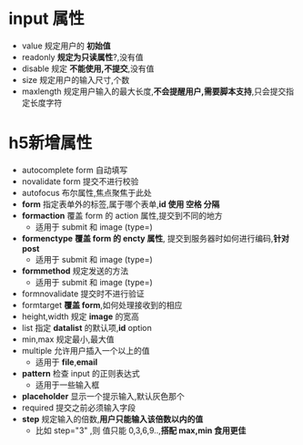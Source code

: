 # input 属性

*   value  规定用户的 **初始值**
*   readonly **规定为只读属性**?,没有值
*    disable  规定 **不能使用,不提交**,没有值
*   size  规定用户的输入尺寸,个数
*   maxlength  规定用户输入的最大长度,**不会提醒用户,需要脚本支持**,只会提交指定长度字符

# h5新增属性

*   autocomplete  form 自动填写
*   novalidate  form 提交不进行校验
*   autofocus  布尔属性,焦点聚焦于此处
*   **form**  指定表单外的标签,属于哪个表单,**id 使用 空格 分隔**
*   **formaction**  覆盖 form 的 action 属性,提交到不同的地方
    *   适用于 submit 和 image  (type=)
*   **formenctype**  **覆盖 form 的 encty 属性**, 提交到服务器时如何进行编码,**针对 post**
    *   适用于 submit 和 image  (type=)
*   **formmethod**  规定发送的方法
    *   适用于 submit 和 image  (type=)
*   formnovalidate  提交时不进行验证
*   formtarget  **覆盖 form**,如何处理接收到的相应
*   height,width  规定 **image** 的宽高
*   list  指定 **datalist** 的默认项,**id** option
*   min,max  规定最小,最大值
*   multiple  允许用户插入一个以上的值
    *   适用于 **file**,**email**
*   **pattern**  检查 input 的正则表达式
    *   适用于一些输入框
*   **placeholder**  显示一个提示输入,默认灰色那个
*   required  提交之前必须输入字段
*   **step**  规定输入的倍数,**用户只能输入该倍数以内的值**
    *   比如 step="3" ,则 值只能 0,3,6,9..,**搭配 max,min 食用更佳**